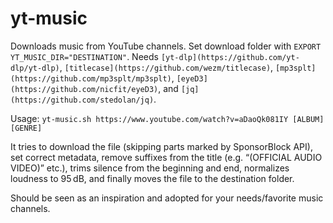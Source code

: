 # yt-music
Downloads music from YouTube channels. Set download folder with `EXPORT YT_MUSIC_DIR="DESTINATION"`.
Needs `[yt-dlp](https://github.com/yt-dlp/yt-dlp)`, `[titlecase](https://github.com/wezm/titlecase)`, `[mp3splt](https://github.com/mp3splt/mp3splt)`, `[eyeD3](https://github.com/nicfit/eyeD3)`, and `[jq](https://github.com/stedolan/jq)`.

Usage: `yt-music.sh https://www.youtube.com/watch?v=aDaoQk081IY [ALBUM] [GENRE]`

It tries to download the file (skipping parts marked by SponsorBlock API), set correct metadata, remove suffixes from the title (e.g. “(OFFICIAL AUDIO VIDEO)” etc.), trims silence from the beginning and end, normalizes loudness to 95 dB, and finally moves the file to the destination folder.

Should be seen as an inspiration and adopted for your needs/favorite music channels.
